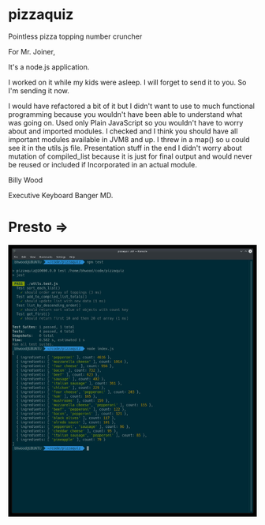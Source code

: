 # pizzaquiz
Pointless pizza topping number cruncher

For Mr. Joiner,

It's a node.js application.

I worked on it while my kids were asleep.  I will forget to send it to you.  So I'm sending it now.

I would have refactored a bit of it but I didn't want to use to much functional programming because you wouldn't have been able to understand what was going on.  Used only Plain JavaScript so you wouldn't have to worry about and imported modules.  I checked and I think you should have all important modules available in JVM8 and up.  I threw in a map() so u could see it in the utils.js file.  Presentation stuff in the end I didn't worry about mutation of compiled_list because it is just for final output and would never be reused or included if Incorporated in an actual module.


Billy Wood

Executive Keyboard Banger MD. 

# Presto =>
![Alt text](./Screenshot_20200813_172931.jpg "Optional title")
